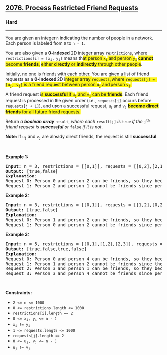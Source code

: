 <h2><a href="https://leetcode.com/problems/process-restricted-friend-requests/">2076. Process Restricted Friend Requests</a></h2><h3>Hard</h3><hr><div><p>You are given an integer <code>n</code> indicating the number of people in a network. Each person is labeled from <code>0</code> to <code>n - 1</code>.</p>

<p>You are also given a <strong>0-indexed</strong> 2D integer array <code>restrictions</code>, where <code>restrictions[i] = [x<sub>i</sub>, y<sub>i</sub>]</code> means th<span class="highlighter--highlighted" data-highlight-id="0" style="background-color: rgb(255, 246, 21); color: inherit;">at person </span><code><span class="highlighter--highlighted" data-highlight-id="0" style="background-color: rgb(255, 246, 21); color: inherit;">x</span><sub><span class="highlighter--highlighted" data-highlight-id="0" style="background-color: rgb(255, 246, 21); color: inherit;">i</span></sub></code><span class="highlighter--highlighted" data-highlight-id="0" style="background-color: rgb(255, 246, 21); color: inherit;"> and person </span><code><span class="highlighter--highlighted" data-highlight-id="0" style="background-color: rgb(255, 246, 21); color: inherit;">y</span><sub><span class="highlighter--highlighted" data-highlight-id="0" style="background-color: rgb(255, 246, 21); color: inherit;">i</span></sub></code> <strong><span class="highlighter--highlighted" data-highlight-id="0" style="background-color: rgb(255, 246, 21); color: inherit;">cannot </span></strong><span class="highlighter--highlighted" data-highlight-id="0" style="background-color: rgb(255, 246, 21); color: inherit;">become </span><strong><span class="highlighter--highlighted" data-highlight-id="0" style="background-color: rgb(255, 246, 21); color: inherit;">friends</span></strong><span class="highlighter--highlighted" data-highlight-id="0" style="background-color: rgb(255, 246, 21); color: inherit;">,</span><strong> </strong><span class="highlighter--highlighted" data-highlight-id="0" style="background-color: rgb(255, 246, 21); color: inherit;">either </span><strong><span class="highlighter--highlighted" data-highlight-id="0" style="background-color: rgb(255, 246, 21); color: inherit;">directly</span></strong><span class="highlighter--highlighted" data-highlight-id="0" style="background-color: rgb(255, 246, 21); color: inherit;"> or </span><strong><span class="highlighter--highlighted" data-highlight-id="0" style="background-color: rgb(255, 246, 21); color: inherit;">indirectly</span></strong><span class="highlighter--highlighted" data-highlight-id="0" style="background-color: rgb(255, 246, 21); color: inherit;"> through other people</span>.</p>

<p>Initially, no one is friends with each other. You are given a list of friend requests as a <strong>0-indexed</strong> 2D i<span class="highlighter--highlighted" data-highlight-id="1" style="background-color: rgb(255, 246, 21); color: inherit;">nteger array </span><code><span class="highlighter--highlighted" data-highlight-id="1" style="background-color: rgb(255, 246, 21); color: inherit;">requests</span></code><span class="highlighter--highlighted" data-highlight-id="1" style="background-color: rgb(255, 246, 21); color: inherit;">, where </span><code><span class="highlighter--highlighted" data-highlight-id="1" style="background-color: rgb(255, 246, 21); color: inherit;">requests[j] = [u</span><sub><span class="highlighter--highlighted" data-highlight-id="1" style="background-color: rgb(255, 246, 21); color: inherit;">j</span></sub><span class="highlighter--highlighted" data-highlight-id="1" style="background-color: rgb(255, 246, 21); color: inherit;">, v</span><sub><span class="highlighter--highlighted" data-highlight-id="1" style="background-color: rgb(255, 246, 21); color: inherit;">j</span></sub><span class="highlighter--highlighted" data-highlight-id="1" style="background-color: rgb(255, 246, 21); color: inherit;">]</span></code><span class="highlighter--highlighted" data-highlight-id="1" style="background-color: rgb(255, 246, 21); color: inherit;"> is a friend request between person </span><code><span class="highlighter--highlighted" data-highlight-id="1" style="background-color: rgb(255, 246, 21); color: inherit;">u</span><sub><span class="highlighter--highlighted" data-highlight-id="1" style="background-color: rgb(255, 246, 21); color: inherit;">j</span></sub></code><span class="highlighter--highlighted" data-highlight-id="1" style="background-color: rgb(255, 246, 21); color: inherit;"> and person </span><code><span class="highlighter--highlighted" data-highlight-id="1" style="background-color: rgb(255, 246, 21); color: inherit;">v</span><sub><span class="highlighter--highlighted" data-highlight-id="1" style="background-color: rgb(255, 246, 21); color: inherit;">j</span></sub></code><span class="highlighter--highlighted" data-highlight-id="1" style="background-color: rgb(255, 246, 21); color: inherit;">.</span></p>

<p>A friend request i<span class="highlighter--highlighted" data-highlight-id="2" style="background-color: rgb(255, 246, 21); color: inherit;">s </span><strong><span class="highlighter--highlighted" data-highlight-id="2" style="background-color: rgb(255, 246, 21); color: inherit;">successful </span></strong><span class="highlighter--highlighted" data-highlight-id="2" style="background-color: rgb(255, 246, 21); color: inherit;">if </span><code><span class="highlighter--highlighted" data-highlight-id="2" style="background-color: rgb(255, 246, 21); color: inherit;">u</span><sub><span class="highlighter--highlighted" data-highlight-id="2" style="background-color: rgb(255, 246, 21); color: inherit;">j</span></sub></code><span class="highlighter--highlighted" data-highlight-id="2" style="background-color: rgb(255, 246, 21); color: inherit;"> and </span><code><span class="highlighter--highlighted" data-highlight-id="2" style="background-color: rgb(255, 246, 21); color: inherit;">v</span><sub><span class="highlighter--highlighted" data-highlight-id="2" style="background-color: rgb(255, 246, 21); color: inherit;">j</span></sub></code><span class="highlighter--highlighted" data-highlight-id="2" style="background-color: rgb(255, 246, 21); color: inherit;"> can be </span><strong><span class="highlighter--highlighted" data-highlight-id="2" style="background-color: rgb(255, 246, 21); color: inherit;">friends</span></strong>. Each friend request is processed in the given order (i.e., <code>requests[j]</code> occurs before <code>requests[j + 1]</code>), and upon a successful request, <code>u<sub>j</sub></code> and <code>v<sub>j</sub></code> <strong><span class="highlighter--highlighted" data-highlight-id="3" style="background-color: rgb(255, 246, 21); color: inherit;">become direct friends</span></strong><span class="highlighter--highlighted" data-highlight-id="3" style="background-color: rgb(255, 246, 21); color: inherit;"> for all future friend requests.</span></p>

<p>Return <em>a <strong>boolean array</strong> </em><code>result</code>,<em> where each </em><code>result[j]</code><em> is </em><code>true</code><em> if the </em><code>j<sup>th</sup></code><em> friend request is <strong>successful</strong> or </em><code>false</code><em> if it is not</em>.</p>

<p><strong>Note:</strong> If <code>u<sub>j</sub></code> and <code>v<sub>j</sub></code> are already direct friends, the request is still <strong>successful</strong>.</p>

<p>&nbsp;</p>
<p><strong>Example 1:</strong></p>

<pre><strong>Input:</strong> n = 3, restrictions = [[0,1]], requests = [[0,2],[2,1]]
<strong>Output:</strong> [true,false]
<strong>Explanation:
</strong>Request 0: Person 0 and person 2 can be friends, so they become direct friends. 
Request 1: Person 2 and person 1 cannot be friends since person 0 and person 1 would be indirect friends (1--2--0).
</pre>

<p><strong>Example 2:</strong></p>

<pre><strong>Input:</strong> n = 3, restrictions = [[0,1]], requests = [[1,2],[0,2]]
<strong>Output:</strong> [true,false]
<strong>Explanation:
</strong>Request 0: Person 1 and person 2 can be friends, so they become direct friends.
Request 1: Person 0 and person 2 cannot be friends since person 0 and person 1 would be indirect friends (0--2--1).
</pre>

<p><strong>Example 3:</strong></p>

<pre><strong>Input:</strong> n = 5, restrictions = [[0,1],[1,2],[2,3]], requests = [[0,4],[1,2],[3,1],[3,4]]
<strong>Output:</strong> [true,false,true,false]
<strong>Explanation:
</strong>Request 0: Person 0 and person 4 can be friends, so they become direct friends.
Request 1: Person 1 and person 2 cannot be friends since they are directly restricted.
Request 2: Person 3 and person 1 can be friends, so they become direct friends.
Request 3: Person 3 and person 4 cannot be friends since person 0 and person 1 would be indirect friends (0--4--3--1).
</pre>

<p>&nbsp;</p>
<p><strong>Constraints:</strong></p>

<ul>
	<li><code>2 &lt;= n &lt;= 1000</code></li>
	<li><code>0 &lt;= restrictions.length &lt;= 1000</code></li>
	<li><code>restrictions[i].length == 2</code></li>
	<li><code>0 &lt;= x<sub>i</sub>, y<sub>i</sub> &lt;= n - 1</code></li>
	<li><code>x<sub>i</sub> != y<sub>i</sub></code></li>
	<li><code>1 &lt;= requests.length &lt;= 1000</code></li>
	<li><code>requests[j].length == 2</code></li>
	<li><code>0 &lt;= u<sub>j</sub>, v<sub>j</sub> &lt;= n - 1</code></li>
	<li><code>u<sub>j</sub> != v<sub>j</sub></code></li>
</ul>
</div>